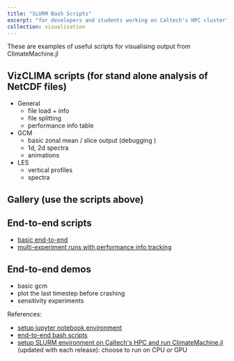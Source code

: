 ```yaml
---
title: "SLURM Bash Scripts"
excerpt: "for developers and students working on Caltech's HPC cluster"
collection: visualisation
---
```


These are examples of useful scripts for visualising output from ClimateMachine.jl

## VizCLIMA scripts (for stand alone analysis of NetCDF files)
- General
  - file load + info
  - file splitting
  - performance info table
- GCM
  - basic zonal mean / slice output (debugging )
  - 1d, 2d spectra
  - animations
- LES
  - vertical profiles
  - spectra

## Gallery (use the scripts above)

## End-to-end scripts
- [basic end-to-end](https://github.com/CliMA/ClimateMachine.jl/wiki/Bash-Run-Scripts)
- [multi-experiment runs with performance info tracking](https://github.com/CliMA/ClimateMachine.jl/wiki/Bash-Run-Scripts#step-by-step)

## End-to-end demos
- basic gcm
- plot the last timestep before crashing
- sensitivity experiments

References:
- [setup jupyter notebook environment](https://github.com/CliMA/ClimateMachine.jl/wiki/Visualization)
- [end-to-end bash scripts](https://github.com/CliMA/ClimateMachine.jl/wiki/Bash-Run-Scripts)
- [setup SLURM environment on Caltech's HPC and run ClimateMachine.jl](https://github.com/CliMA/ClimateMachine.jl/wiki/Caltech-Central-Cluster) (updated with each release): choose to run on CPU or GPU
